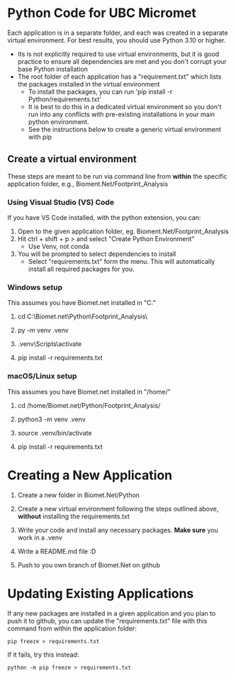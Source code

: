 # Python Code for UBC Micromet

Each application is in a separate folder, and each was created in a separate virtual environment.  For best results, you should use Python 3.10 or higher.

* Its is not explicitly required to use virtual environments, but it is good practice to ensure all dependencies are met and you don't corrupt your base Python installation
* The root folder of each application has a "requirement.txt" which lists the packages installed in the virtual environment
    * To install the packages, you can run 'pip install -r Python/requirements.txt'
    * It is best to do this in a dedicated virtual environment so you don't run into any conflicts with pre-existing installations in your main python environment.
    * See the instructions below to create a generic virtual environment with pip
## Create a virtual environment

These steps are meant to be run via command line from **within** the specific application folder, e.g., Bioment.Net/Footprint_Analysis

### Using Visual Studio (VS) Code

If you have VS Code installed, with the python extension, you can:

1. Open to the given application folder, eg. Bioment.Net/Footprint_Analysis
2. Hit ctrl + shift + p > and select "Create Python Environment"
    * Use Venv, not conda
3. You will be prompted to select dependencies to install
    * Select "requirements.txt" form the menu.  This will automatically install all required packages for you.

### Windows setup

This assumes you have Biomet.net installed in "C:\"

1. cd C:\Biomet.net\Python\Footprint_Analysis\

2. py -m venv .venv

3. .venv\Scripts\activate

4. pip install -r requirements.txt


### macOS/Linux setup

This assumes you have Biomet.net installed in "/home/"


1. cd /home/Biomet.net/Python/Footprint_Analysis/

2.  python3 -m venv .venv

3. source .venv/bin/activate

4. pip install -r requirements.txt

# Creating a New Application

1. Create a new folder in Biomet.Net/Python

2. Create a new virtual environment following the steps outlined above, **without** installing the requirements.txt

3. Write your code and install any necessary packages.  **Make sure** you work in a .venv

4. Write a README.md file :D

5. Push to you own branch of Biomet.Net on github

# Updating Existing Applications

If any new packages are installed in a given application and you plan to push it to github, you can update the "requirements.txt" file with this command from within the application folder:

    pip freeze > requirements.txt

If it fails, try this instead:

    python -m pip freeze > requirements.txt